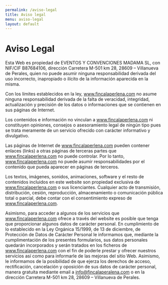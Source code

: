 ```yaml
---
permalink: /aviso-legal
title: Aviso legal
menu: aviso-legal
layout: default
---
```


# **Aviso Legal**
Esta Web es propiedad de EVENTOS Y CONVENCIONES MADAMA SL, con NIF/CIF B87684106, dirección Carretera M-501 km 28, 28609 – Villanueva de Perales, quien no puede asumir ninguna responsabilidad derivada del uso incorrecto, inapropiado o ilícito de la información aparecida en la misma.

Con los límites establecidos en la ley, www.fincalaperlena.com no asume ninguna responsabilidad derivada de la falta de veracidad, integridad, actualización y precisión de los datos o informaciones que se contienen en sus páginas de Internet.

Los contenidos e información no vinculan a www.fincalaperlena.com ni constituyen opiniones, consejos o asesoramiento legal de ningún tipo pues se trata meramente de un servicio ofrecido con carácter informativo y divulgativo.

Las páginas de Internet de www.fincalaperlena.com pueden contener enlaces (links) a otras páginas de terceras partes que www.fincalaperlena.com no puede controlar. Por lo tanto, www.fincalaperlena.com no puede asumir responsabilidades por el contenido que pueda aparecer en páginas de terceros.

Los textos, imágenes, sonidos, animaciones, software y el resto de contenidos incluidos en este website son propiedad exclusiva de www.fincalaperlena.com o sus licenciantes. Cualquier acto de transmisión, distribución, cesión, reproducción, almacenamiento o comunicación pública total o parcial, debe contar con el consentimiento expreso de www.fincalaperlena.com.

Asimismo, para acceder a algunos de los servicios que www.fincalaperlena.com ofrece a través del website es posible que tenga que proporcionar algunos datos de carácter personal. En cumplimiento de lo establecido en la Ley Orgánica 15/1999, de 13 de diciembre, de Protección de Datos de Carácter Personal le informamos que, mediante la cumplimentación de los presentes formularios, sus datos personales quedarán incorporados y serán tratados en los ficheros de www.fincalaperlena.com con el fin de poderle prestar y ofrecer nuestros servicios así como para informarle de las mejoras del sitio Web. Asimismo, le informamos de la posibilidad de que ejerza los derechos de acceso, rectificación, cancelación y oposición de sus datos de carácter personal, manera gratuita mediante email a info@fincalaperalena.com o en la dirección Carretera M-501 km 28, 28609 – Villanueva de Perales.
